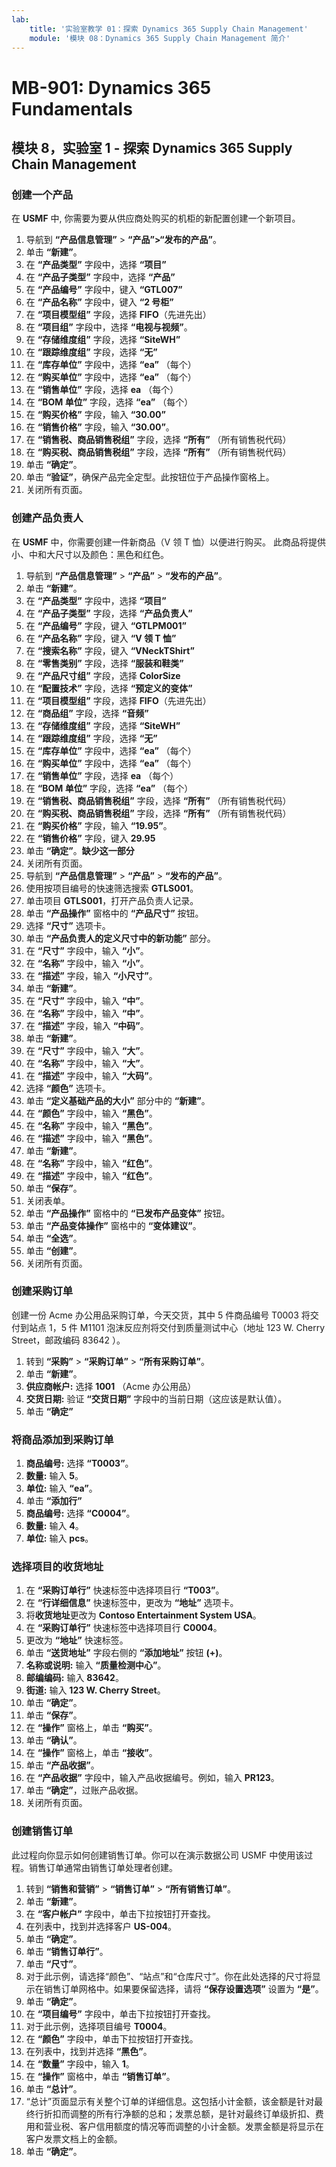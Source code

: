 ```yaml
---
lab:
    title: '实验室教学 01：探索 Dynamics 365 Supply Chain Management'
    module: '模块 08：Dynamics 365 Supply Chain Management 简介'
---
```


# MB-901: Dynamics 365 Fundamentals 
## 模块 8，实验室 1 - 探索 Dynamics 365 Supply Chain Management

### 创建一个产品

在 **USMF** 中, 你需要为要从供应商处购买的机柜的新配置创建一个新项目。 

1. 导航到 **“产品信息管理”** > **“产品”>“发布的产品”**。
1. 单击 **“新建”**。 
1. 在 **“产品类型”** 字段中，选择 **“项目”**
1. 在 **“产品子类型”** 字段中，选择 **“产品”**
1. 在 **“产品编号”** 字段中，键入 **“GTL007”**
1. 在 **“产品名称”** 字段中，键入 **“2 号柜”**
1. 在 **“项目模型组”** 字段，选择 **FIFO**（先进先出）
1. 在 **“项目组”** 字段中，选择 **“电视与视频”**。
1. 在 **“存储维度组”** 字段，选择 **“SiteWH”**
1. 在 **“跟踪维度组”** 字段，选择 **“无”**
1. 在 **“库存单位”** 字段中，选择 **“ea”** （每个）
1. 在 **“购买单位”** 字段中，选择 **“ea”** （每个）
1. 在 **“销售单位”** 字段，选择 **ea** （每个）
1. 在 **“BOM 单位”** 字段，选择 **“ea”** （每个）
1. 在 **“购买价格”** 字段，输入 **“30.00”**
1. 在 **“销售价格”** 字段，输入 **“30.00”**。
1. 在 **“销售税、商品销售税组”** 字段，选择 **“所有”** （所有销售税代码）
1. 在 **“购买税、商品销售税组”** 字段，选择 **“所有”** （所有销售税代码）
1. 单击 **“确定”**。
1. 单击 **“验证”**，确保产品完全定型。此按钮位于产品操作窗格上。
1. 关闭所有页面。 

### 创建产品负责人

在 **USMF** 中，你需要创建一件新商品（V 领 T 恤）以便进行购买。  此商品将提供小、中和大尺寸以及颜色：黑色和红色。

1. 导航到 **“产品信息管理”** > **“产品”** > **“发布的产品”**。
1. 单击 **“新建”**。
1. 在 **“产品类型”** 字段中，选择 **“项目”**
1. 在 **“产品子类型”** 字段，选择 **“产品负责人”**
1. 在 **“产品编号”** 字段，键入 **“GTLPM001”**
1. 在 **“产品名称”** 字段，键入 **“V 领 T 恤”**
1. 在 **“搜索名称”** 字段，键入 **“VNeckTShirt”**
1. 在 **“零售类别”** 字段，选择 **“服装和鞋类”**      
1. 在 **“产品尺寸组”** 字段，选择 **ColorSize**
1. 在 **“配置技术”** 字段，选择 **“预定义的变体”**
1. 在 **“项目模型组”** 字段，选择 **FIFO**（先进先出）
1. 在 **“商品组”** 字段，选择 **“音频”** 
1. 在 **“存储维度组”** 字段，选择 **“SiteWH”**
1. 在 **“跟踪维度组”** 字段，选择 **“无”**
1. 在 **“库存单位”** 字段中，选择 **“ea”** （每个）
1. 在 **“购买单位”** 字段中，选择 **“ea”** （每个）
1. 在 **“销售单位”** 字段，选择 **ea** （每个）
1. 在 **“BOM 单位”** 字段，选择 **“ea”** （每个）
1. 在 **“销售税、商品销售税组”** 字段，选择 **“所有”** （所有销售税代码）
1. 在 **“购买税、商品销售税组”** 字段，选择 **“所有”** （所有销售税代码）
1. 在 **“购买价格”** 字段，输入 **“19.95”**。
1. 在 **“销售价格”** 字段，键入 **29.95**
1. 单击 **“确定”**。**缺少这一部分**
1. 关闭所有页面。
1. 导航到 **“产品信息管理”** > **“产品”** > **“发布的产品”**。
1. 使用按项目编号的快速筛选搜索 **GTLS001**。
1. 单击项目 **GTLS001**，打开产品负责人记录。
1. 单击 **“产品操作”** 窗格中的 **“产品尺寸”** 按钮。
1. 选择 **“尺寸”** 选项卡。
1. 单击 **“产品负责人的定义尺寸中的新功能”** 部分。
1. 在 **“尺寸”** 字段中，输入 **“小”**。
1. 在 **“名称”** 字段中，输入 **“小”**。
1. 在 **“描述”** 字段，输入 **“小尺寸”**。
1. 单击 **“新建”**。
1. 在 **“尺寸”** 字段中，输入 **“中”**。
1. 在 **“名称”** 字段中，输入 **“中”**。
1. 在 **“描述”** 字段，输入 **“中码”**。
1. 单击 **“新建”**。
1. 在 **“尺寸”** 字段中，输入 **“大”**。
1. 在 **“名称”** 字段中，输入 **“大”**。
1. 在 **“描述”** 字段中，输入 **“大码”**。
1. 选择 **“颜色”** 选项卡。
1. 单击 **“定义基础产品的大小”** 部分中的 **“新建”**。
1. 在 **“颜色”** 字段中，输入 **“黑色”**。
1. 在 **“名称”** 字段中，输入 **“黑色”**。
1. 在 **“描述”** 字段中，输入 **“黑色”**。
1. 单击 **“新建”**。
1. 在 **“名称”** 字段中，输入 **“红色”**。
1. 在 **“描述”** 字段中，输入 **“红色”**。
1. 单击 **“保存”**。
1. 关闭表单。
1. 单击 **“产品操作”** 窗格中的 **“已发布产品变体”** 按钮。
1. 单击 **“产品变体操作”** 窗格中的 **“变体建议”**。
1. 单击 **“全选”**。
1. 单击 **“创建”**。
1. 关闭所有页面。  

### 创建采购订单

创建一份 Acme 办公用品采购订单，今天交货，其中 5 件商品编号 T0003 将交付到站点 1，5 件 M1101 泡沫反应剂将交付到质量测试中心（地址 123 W. Cherry Street，邮政编码 83642 ）。

1. 转到 **“采购”** > **“采购订单”** > **“所有采购订单”**。
1. 单击 **“新建”**。
1. **供应商帐户:** 选择 **1001** （Acme 办公用品）
1. **交货日期:** 验证 **“交货日期”** 字段中的当前日期（这应该是默认值）。
1. 单击 **“确定”**

### 将商品添加到采购订单

1. **商品编号:** 选择 **“T0003”**。
1. **数量:** 输入 **5**。
1. **单位:** 输入 **“ea”**。
1. 单击 **“添加行”**
1. **商品编号:** 选择 **“C0004”**。
1. **数量:** 输入 **4**。
1. **单位:** 输入 **pcs**。

### 选择项目的收货地址

1. 在 **“采购订单行”** 快速标签中选择项目行 **“T003”**。
1. 在 **“行详细信息”** 快速标签中，更改为 **“地址”** 选项卡。
1. 将**收货地址**更改为 **Contoso Entertainment System USA**。
1. 在 **“采购订单行”** 快速标签中选择项目行 **C0004**。
1. 更改为 **“地址”** 快速标签。  
1. 单击 **“送货地址”** 字段右侧的 **“添加地址”** 按钮 **(+)**。
1. **名称或说明:** 输入 **“质量检测中心”**。
1. **邮编编码:** 输入 **83642**。
1. **街道:** 输入 **123 W. Cherry Street**。
1. 单击 **“确定”**。
1. 单击 **“保存”**。
1. 在 **“操作”** 窗格上，单击 **“购买”**。  
1. 单击 **“确认”**。
1. 在 **“操作”** 窗格上，单击 **“接收”**。
1. 单击 **“产品收据”**。
1. 在 **“产品收据”** 字段中，输入产品收据编号。例如，输入 **PR123**。
1. 单击 **“确定”**，过账产品收据。  
1. 关闭所有页面。  

### 创建销售订单

此过程向你显示如何创建销售订单。你可以在演示数据公司 USMF 中使用该过程。销售订单通常由销售订单处理者创建。

1. 转到 **“销售和营销”** > **“销售订单”** > **“所有销售订单”**。
1. 单击 **“新建”**。
1. 在 **“客户帐户”** 字段中，单击下拉按钮打开查找。
1. 在列表中，找到并选择客户 **US-004**。
1. 单击 **“确定”**。
1. 单击 **“销售订单行”**。
1. 单击 **“尺寸”**。
1. 对于此示例，请选择“颜色”、“站点”和“仓库尺寸”。你在此处选择的尺寸将显示在销售订单网格中。如果要保留选择，请将 **“保存设置选项”** 设置为 **“是”**。
1. 单击 **“确定”**。
1. 在 **“项目编号”** 字段中，单击下拉按钮打开查找。
1. 对于此示例，选择项目编号 **T0004**。
1. 在 **“颜色”** 字段中，单击下拉按钮打开查找。
1. 在列表中，找到并选择 **“黑色”**。
1. 在 **“数量”** 字段中，输入 **1**。
1. 在 **“操作”** 窗格中，单击 **“销售订单”**。
1. 单击 **“总计”**。
1. “总计”页面显示有关整个订单的详细信息。这包括小计金额，该金额是针对最终行折扣而调整的所有行净额的总和；发票总额，是针对最终订单级折扣、费用和营业税、客户信用额度的情况等而调整的小计金额。发票金额是将显示在客户发票文档上的金额。
1. 单击 **“确定”**。  
